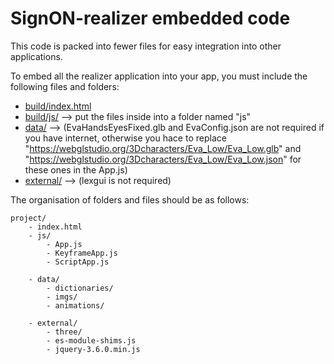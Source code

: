 # SignON-realizer embedded code

This code is packed into fewer files for easy integration into other applications.

To embed all the realizer application into your app, you must include the following files and folders:

- [build/index.html](index.html)
- [build/js/](js) --> put the files inside into a folder named "js"
- [data/](/data) --> (EvaHandsEyesFixed.glb and EvaConfig.json are not required if you have internet, otherwise you hace to replace "https://webglstudio.org/3Dcharacters/Eva_Low/Eva_Low.glb" and "https://webglstudio.org/3Dcharacters/Eva_Low/Eva_Low.json" for these ones in the App.js)
- [external/](/external) --> (lexgui is not required)

The organisation of folders and files should be as follows:

    project/
        - index.html
        - js/
            - App.js
            - KeyframeApp.js
            - ScriptApp.js

        - data/
            - dictionaries/
            - imgs/
            - animations/

        - external/ 
            - three/
            - es-module-shims.js
            - jquery-3.6.0.min.js
